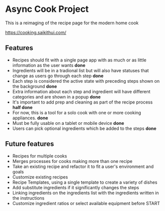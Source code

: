 # Async Cook Project

This is a reimaging of the recipe page for the modern home cook

https://cooking.saikithui.com/

## Features

- Recipes should fit with a single page app with as much or as little information as the user wants **done**
- Ingredients will be in a tradional list but will also have statuses that change as users go through each step **done**
- Each step is considered the active state with preceding steps shown on the background **done** 
- Extra information about each step and ingredient will have different categories and are shown in a popup **done**
- It's important to add prep and cleaning as part of the recipe process **half done**
- For now, this is a tool for a solo cook with one or more cooking appliances. **done**
- Must be fully usable on a tablet or mobile device **done**
- Users can pick optional ingredients which be added to the steps **done**

## Future features

- Recipes for multiple cooks
- Merges processes for cooks making more than one recipe 
- Take an existing recipe and refactor it to fit a user's environment and goals
- Customize existing recipes
- Recipe Templates, using a single template to create a variety of dishes
- Add substitute ingredients if it significantly changes the steps
- Linking ingredients on the ingredients list with the ingredients written in the instructions
- Customize ingredient ratios or select available equipment before START
